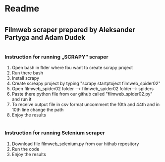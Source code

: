 # Readme
#
## Filmweb scraper prepared by Aleksander Partyga and Adam Dudek
#
### Instruction for running „SCRAPY” scraper
1. Open bash in flder where fou want to create scrapy project 
2. Run there bash 
3. Install scrapy 
4. Create screapy project by typing "scrapy startptoject filmweb_spider02"
5.  Open filmweb_spider02 folder --> filmweb_spider02 folder--> spiders
6.  Paste there python file from our github called "filmweb_spider02.py" and run it
7.	To receive output file in csv format uncomment the 10th and 44th and in 10th line change the path
8.	 Enjoy the results

#
### Instruction for running Selenium scraper
1.  Download file filmweb_selenium.py from our hithub repository
2.  Run the code
3.	 Enjoy the results
